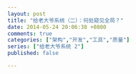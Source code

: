 ```yaml
---
layout: post
title: "给老大爷系统（二）：何处窥见全局？"
date: 2014-05-24 20:06:38 +0800
comments: true
categories: ["架构","开发","工具","质量"]
series: ["给老大爷系统 2"]
published: false

---
```


